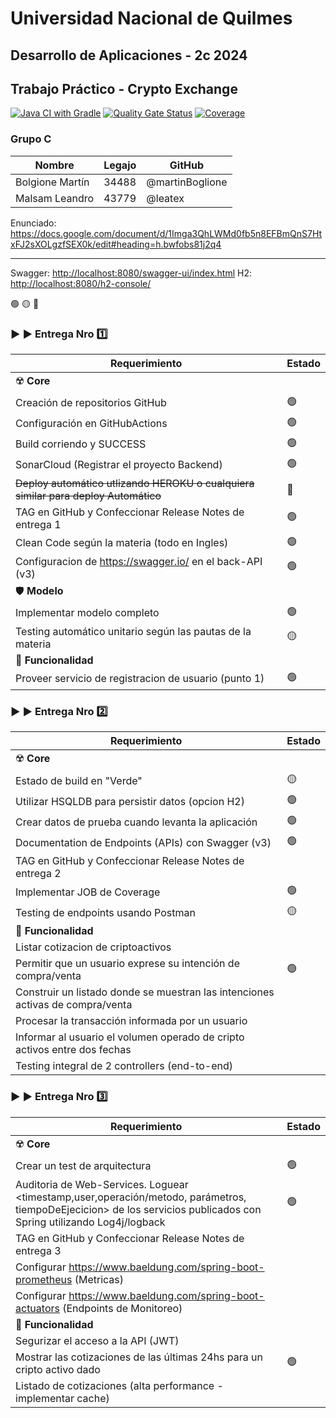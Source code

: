 # Universidad Nacional de Quilmes

## Desarrollo de Aplicaciones - 2c 2024

## Trabajo Práctico - Crypto Exchange

[![Java CI with Gradle](https://github.com/martinBoglione/UNQ-2024S2-DesApp-GrupoC/actions/workflows/build.yml/badge.svg)](https://github.com/martinBoglione/UNQ-2024S2-DesApp-GrupoC/actions/workflows/build.yml) 
[![Quality Gate Status](https://sonarcloud.io/api/project_badges/measure?project=martinBoglione_UNQ-202402-grupoG&metric=alert_status)](https://sonarcloud.io/summary/new_code?id=martinBoglione_UNQ-202402-grupoG) 
[![Coverage](https://sonarcloud.io/api/project_badges/measure?project=martinBoglione_UNQ-202402-grupoG&metric=coverage)](https://sonarcloud.io/summary/new_code?id=martinBoglione_UNQ-202402-grupoG)

### Grupo C

|Nombre|Legajo|GitHub|
|---|---|---|
|Bolgione Martín|34488|@martinBoglione|
|Malsam Leandro|43779|@leatex|

Enunciado: <https://docs.google.com/document/d/1Imga3QhLWMd0fb5n8EFBmQnS7HtxFJ2sXOLgzfSEX0k/edit#heading=h.bwfobs81j2q4>
___

Swagger: <http://localhost:8080/swagger-ui/index.html> 
H2: <http://localhost:8080/h2-console/>

:green_circle: :yellow_circle: :red_circle:

### :arrow_forward: :arrow_forward: **Entrega Nro** :one:

|Requerimiento| Estado |
|---|----------------|
|:radioactive: **Core**| |
|Creación de repositorios GitHub| :green_circle: |
|Configuración en GitHubActions| :green_circle: |
|Build corriendo y SUCCESS| :green_circle: |
|SonarCloud (Registrar el proyecto Backend)| :green_circle: |
|~~Deploy automático utlizando HEROKU o cualquiera similar para deploy Automático~~| :red_circle: |
|TAG en GitHub y Confeccionar Release Notes de entrega 1| :green_circle: |
|Clean Code según la materia (todo en Ingles)| :green_circle: |
|Configuracion de https://swagger.io/ en el back-API (v3)|:green_circle:|
|:shield: **Modelo**| |
|Implementar modelo completo|:green_circle:|
|Testing automático unitario según las pautas de la materia|:yellow_circle:|
|:toolbox: **Funcionalidad**| |
|Proveer servicio de registracion de usuario (punto 1)|:green_circle:|

### :arrow_forward: :arrow_forward: **Entrega Nro** :two:

|Requerimiento|Estado|
|---|---|
|:radioactive: **Core**| |
|Estado de build en "Verde"|:yellow_circle:|
|Utilizar HSQLDB para persistir datos (opcion H2)|:green_circle:|
|Crear datos de prueba cuando levanta la aplicación|:green_circle:|
|Documentation de Endpoints (APIs) con Swagger (v3)|:green_circle:|
|TAG en GitHub y Confeccionar Release Notes de entrega 2| |
|Implementar JOB de Coverage|:green_circle:|
|Testing de endpoints usando Postman|:yellow_circle:|
|:toolbox: **Funcionalidad**| |
|Listar cotizacion de criptoactivos| |
|Permitir que un usuario exprese su intención de compra/venta|:green_circle:|
|Construir un listado donde se muestran las intenciones activas de compra/venta| |
|Procesar la transacción informada por un usuario| |
|Informar al usuario el volumen operado de cripto activos entre dos fechas| |
|Testing integral de 2 controllers (end-to-end)| |

### :arrow_forward: :arrow_forward: **Entrega Nro** :three:

|Requerimiento|Estado|
|---|---|
|:radioactive: **Core**| |
|Crear un test de arquitectura|:green_circle:|
|Auditoria de Web-Services. Loguear <timestamp,user,operación/metodo, parámetros, tiempoDeEjecicion> de los servicios publicados con Spring utilizando Log4j/logback|:green_circle:|
|TAG en GitHub y Confeccionar Release Notes de entrega 3| |
|Configurar <https://www.baeldung.com/spring-boot-prometheus> (Metricas)| |
|Configurar <https://www.baeldung.com/spring-boot-actuators> (Endpoints de Monitoreo)| |
|:toolbox: **Funcionalidad**| |
|Segurizar el acceso a la API (JWT)| |
|Mostrar las cotizaciones de las últimas 24hs para un cripto activo dado|:green_circle:|
|Listado de cotizaciones (alta performance - implementar cache)| |
